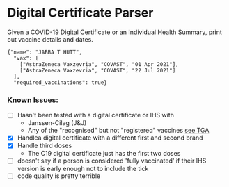 # Digital Certificate Parser

Given a COVID-19 Digital Certificate or an Individual Health Summary, print out vaccine details and dates.

    {"name": "JABBA T HUTT",
      "vax": [
        ["AstraZeneca Vaxzevria", "COVAST", "01 Apr 2021"],
        ["AstraZeneca Vaxzevria", "COVAST", "22 Jul 2021"]
      ],
      "required_vaccinations": true}

### Known Issues:
- [ ] Hasn't been tested with a digital certificate or IHS with
  - Janssen-Cilag (J&J)
  - Any of the "recognised" but not "registered" vaccines [see TGA](https://www.tga.gov.au/covid-19-vaccines-not-registered-australia-current-international-use-tga-advice-recognition)
- [x] Handlea  digital certificate with a different first and second brand
- [x] Handle third doses
  - The C19 digital certificate just has the first two doses
- [ ] doesn't say if a person is considered 'fully vaccinated' if their IHS version is early enough not to include the tick 
- [ ] code quality is pretty terrible
